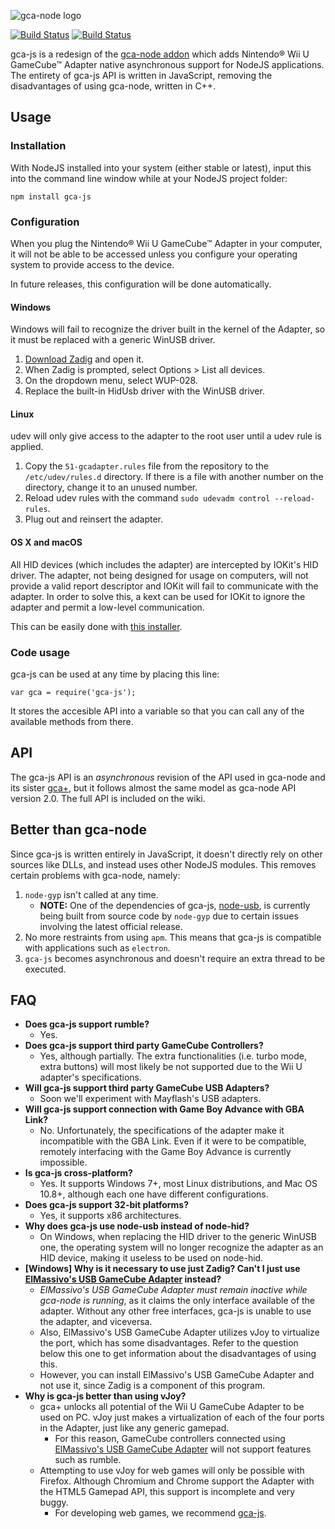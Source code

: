 ![gca-node logo][logo]

[![Build Status](https://travis-ci.org/yonicstudios/gca-js.svg?branch=master)](https://travis-ci.org/yonicstudios/gca-js) [![Build Status](https://ci.appveyor.com/api/projects/status/6oocja2ekd47a3pp?svg=true)](https://ci.appveyor.com/project/yonicstudios/gca-js)

gca-js is a redesign of the [gca-node addon][1] which adds Nintendo&reg; Wii U GameCube&trade; Adapter native asynchronous support for NodeJS applications.
The entirety of gca-js API is written in JavaScript, removing the disadvantages of using gca-node, written in C++.

## Usage

### Installation
With NodeJS installed into your system (either stable or latest), input this into the command line window while at your NodeJS project folder:

    npm install gca-js

### Configuration
When you plug the Nintendo&reg; Wii U GameCube&trade; Adapter  in your computer, it will not be able to be accessed unless you configure your operating system to provide access to the device.

In future releases, this configuration will be done automatically.

#### Windows
Windows will fail to recognize the driver built in the kernel of the Adapter, so it must be replaced with a generic WinUSB driver.
1. [Download Zadig](http://zadig.akeo.ie/downloads/zadig-2.3.exe) and open it.
2. When Zadig is prompted, select Options > List all devices.
3. On the dropdown menu, select WUP-028.
4. Replace the built-in HidUsb driver with the WinUSB driver.

#### Linux
udev will only give access to the adapter to the root user until a udev rule is applied.
1. Copy the `51-gcadapter.rules` file from the repository to the `/etc/udev/rules.d` directory. If there is a file with another number on the directory, change it to an unused number.
2. Reload udev rules with the command `sudo udevadm control --reload-rules`.
3. Plug out and reinsert the adapter.

#### OS X and macOS
All HID devices (which includes the adapter) are intercepted by IOKit's HID driver. The adapter, not being designed for usage on computers, will not provide a valid report descriptor and IOKit will fail to communicate with the adapter. In order to solve this, a kext can be used for IOKit to ignore the adapter and permit a low-level communication.

This can be easily done with [this installer](https://forums.dolphin-emu.org/attachment.php?aid=13495).

### Code usage
gca-js can be used at any time by placing this line:

    var gca = require('gca-js');

It stores the accesible API into a variable so that you can call any of the available methods from there.

## API
The gca-js API is an *asynchronous* revision of the API used in gca-node and its sister [gca+][2], but it follows almost the same model as gca-node API version 2.0. The full API is included on the wiki.

## Better than gca-node
Since gca-js is written entirely in JavaScript, it doesn't directly rely on other sources like DLLs, and instead uses other NodeJS modules. This removes certain problems with gca-node, namely:

1. `node-gyp` isn't called at any time.
    * **NOTE:** One of the dependencies of gca-js, [node-usb](https://github.com/tessel/node-usb), is currently being built from source code by `node-gyp` due to certain issues involving the latest official release.
2. No more restraints from using `apm`. This means that gca-js is compatible with applications such as `electron`.
3. `gca-js` becomes asynchronous and doesn't require an extra thread to be executed.

## FAQ
  * **Does gca-js support rumble?**
     * Yes.
  * **Does gca-js support third party GameCube Controllers?**
     * Yes, although partially. The extra functionalities (i.e. turbo mode, extra buttons) will most likely be not supported due to the Wii U adapter's specifications.
  * **Will gca-js support third party GameCube USB Adapters?**
     * Soon we'll experiment with Mayflash's USB adapters.
  * **Will gca-js support connection with Game Boy Advance with GBA Link?**
     * No. Unfortunately, the specifications of the adapter make it incompatible with the GBA Link. Even if it were to be compatible, remotely interfacing with the Game Boy Advance is currently impossible.
  * **Is gca-js cross-platform?**
     * Yes. It supports Windows 7+, most Linux distributions, and Mac OS 10.8+, although each one have different configurations.
  * **Does gca-js support 32-bit platforms?**
     * Yes, it supports x86 architectures.
  * **Why does gca-js use node-usb instead of node-hid?**
     * On Windows, when replacing the HID driver to the generic WinUSB one, the operating system will no longer recognize the adapter as an HID device, making it useless to be used on node-hid.
  * **[Windows] Why is it necessary to use just Zadig? Can't I just use [ElMassivo's USB GameCube Adapter][3] instead?**
     * *ElMassivo's USB GameCube Adapter must remain inactive while gca-node is running*, as it claims the only interface available of the adapter. Without any other free interfaces, gca-js is unable to use the adapter, and viceversa.
     * Also, ElMassivo's USB GameCube Adapter utilizes vJoy to virtualize the port, which has some disadvantages. Refer to the question below this one to get information about the disadvantages of using this.
     * However, you can install ElMassivo's USB GameCube Adapter and not use it, since Zadig is a component of this program.
  * **Why is gca-js better than using vJoy?**
     * gca+ unlocks all potential of the Wii U GameCube Adapter to be used on PC. vJoy just makes a virtualization of each of the four ports in the Adapter, just like any generic gamepad.
       * For this reason, GameCube controllers connected using [ElMassivo's USB GameCube Adapter][3] will not support features such as rumble.
     * Attempting to use vJoy for web games will only be possible with Firefox. Although Chromium and Chrome support the Adapter with the HTML5 Gamepad API, this support is incomplete and very buggy.
       * For developing web games, we recommend [gca-js][1].

[logo]: http://i.imgur.com/ggbYe8v.png
[1]: https://github.com/yonicstudios/gca-node
[2]: https://github.com/yonicstudios/gca-plus
[3]: http://m4sv.com/page/wii-u-gcn-usb-driver
